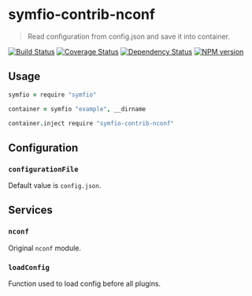 # symfio-contrib-nconf

> Read configuration from config.json and save it into container.

[![Build Status](https://travis-ci.org/symfio/symfio-contrib-nconf.png?branch=master)](https://travis-ci.org/symfio/symfio-contrib-nconf)
[![Coverage Status](https://coveralls.io/repos/symfio/symfio-contrib-nconf/badge.png?branch=master)](https://coveralls.io/r/symfio/symfio-contrib-nconf?branch=master)
[![Dependency Status](https://gemnasium.com/symfio/symfio-contrib-nconf.png)](https://gemnasium.com/symfio/symfio-contrib-nconf)
[![NPM version](https://badge.fury.io/js/symfio-contrib-nconf.png)](http://badge.fury.io/js/symfio-contrib-nconf)

## Usage

```coffee
symfio = require "symfio"

container = symfio "example", __dirname

container.inject require "symfio-contrib-nconf"
```

## Configuration

### `configurationFile`

Default value is `config.json`.

## Services

### `nconf`

Original `nconf` module.

### `loadConfig`

Function used to load config before all plugins.
